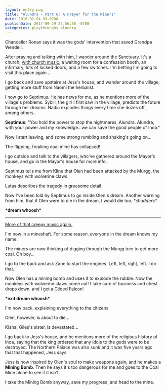 ```yaml
---
layout: entry.pug
title: "Alundra - Part 6: A Prayer for the Miners"
date: 2016-02-04 09-0700
publishDate: 2017-09-29 22:56:55 -0700
categories: playthroughs alundra
---
```


Chancellor Ronan says it was the gods' intervention that saved Grandpa Wendell.

After praying and talking with him, I wander around the Sanctuary. It's a church, <a href="https://youtu.be/Z3InmMzDfrQ">with church music</a>, a waiting room for a confession booth, an infirmary, lots of locked doors, and a few switches. I'm betting I'm going to visit this place again...

I go back and save upstairs at Jess's house, and wander around the village, getting more stuff from Naomi the herbalist.

I now go to Septimus. He has news for me, as he mentions more of the village's problems. Sybill, the girl I first saw in the village, predicts the future through her dreams. Nadia explodes things every time she dozes off, among others.

**Septimus:** "You hold the power to stop the nightmares, Alundra. Alundra, with your power and my knowledge...we can save the good people of Inoa."

Now I start leaving, and some strong rumbling and shaking's going on...

The flipping, freaking coal mine has collapsed!

I go outside and talk to the villagers, who've gathered around the Mayor's house, and go in the Mayor's house for more info.

Septimus tells me from Kline that Olen had been attacked by the Murgg, the monkeys with wolverine claws.

Lutas describes the tragedy in gruesome detail.

Now I've been told by Septimus to go inside Olen's dream. Another warning from him, that if Olen were to die in the dream, I would die too. *\*shudders\**

**\*dream whoosh\***

---

<a href="https://youtu.be/EctW7EtfOzg">More of that creepy music again.</a>

I'm now in a mineshaft. For some reason, everyone in the dream knows my name.

The miners are now thinking of digging through the Murgg tree to get more coal. Oh boy...

I go to the back and ask Zane to start the engines. Left, left, right, left. I do that.

Now Olen has a mining bomb and uses it to explode the rubble. Now the monkeys with wolverine claws come out! I take care of business and chest drops down, and I get a Gilded Falcon!

**\*exit dream whoosh\***

I'm now back, explaining everything to the citizens.

Olen, however, is about to die...

Kisha, Giles's sister, is devastated...

I go back to Jess's house, and he mentions more of the religious history of Inoa, saying that the king ordered that any idols to the gods were to be destroyed. The Northern Palace was also sunk and it was five years ago that that happened, Jess says.

Jess is now inspired by Olen's soul to make weapons again, and he makes a **Mining Bomb**. Then he says it's too dangerous for me and goes to the Coal Mine alone to see if it isn't.

I take the Mining Bomb anyway, save my progress, and head to the mine.
